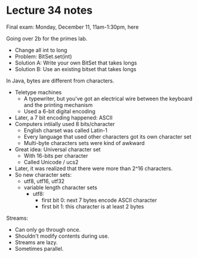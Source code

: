 
# Lecture 34 notes

Final exam: Monday, December 11, 11am-1:30pm, here


Going over 2b for the primes lab.

 - Change all int to long
 - Problem: BitSet.set(int)
 - Solution A: Write your own BitSet that takes longs
 - Solution B: Use an existing bitset that takes longs

In Java, bytes are different from characters.

 - Teletype machines
   - A typewriter, but you've got an electrical wire
     between the keyboard and the printing mechanism
   - Used a 6-bit digital encoding
 - Later, a 7 bit encoding happened: ASCII
 - Computers intiially used 8 bits/character
   - English charset was called Latin-1
   - Every language that used other characters got
     its own character set
   - Multi-byte characters sets were kind of awkward
 - Great idea: Universal character set
   - With 16-bits per character
   - Called Unicode / ucs2
 - Later, it was realized that there were more than 2^16
   characters.
 - So new character sets:
   - utf8, utf16, utf32 
   - variable length character sets
     - utf8:
       - first bit 0: next 7 bytes encode ASCII character
       - first bit 1: this character is at least 2 bytes

Streams:

 - Can only go through once.
 - Shouldn't modify contents during use.
 - Streams are lazy.
 - Sometimes parallel.
 
